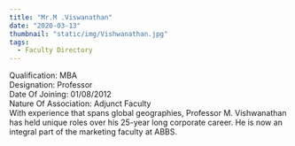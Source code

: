 ```yaml
---
title: "Mr.M .Viswanathan"
date: "2020-03-13"
thumbnail: "static/img/Vishwanathan.jpg"
tags:
  - Faculty Directory
---
```


Qualification: MBA  
Designation: Professor  
Date Of Joining: 01/08/2012  
Nature Of Association: Adjunct Faculty  
With experience that spans global geographies, Professor M. Vishwanathan has held unique roles over his 25-year long corporate career. He is now an integral part of the marketing faculty at ABBS.
